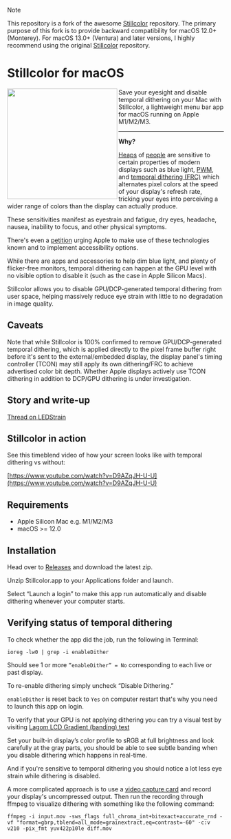 > [!NOTE]  
> This repository is a fork of the awesome [Stillcolor](https://github.com/aiaf/Stillcolor) repository. The primary purpose of this fork is to provide backward compatibility for macOS 12.0+ (Monterey).
> For macOS 13.0+ (Ventura) and later versions, I highly recommend using the original [Stillcolor](https://github.com/aiaf/Stillcolor) repository.


# Stillcolor for macOS
<img src="https://github.com/aiaf/Stillcolor/assets/119462/26f4fe39-44bb-436d-9348-fc5ba9e8dfde" align=left width=256>
Save your eyesight and disable temporal dithering on your Mac with Stillcolor, a lightweight menu bar app for macOS running on Apple M1/M2/M3.  

* * *

  

**Why?**


[Heaps](https://ledstrain.org/) of [people](https://www.reddit.com/r/PWM_Sensitive) are sensitive to certain properties of modern displays such as blue light, [PWM](https://www.notebookcheck.net/Why-Pulse-Width-Modulation-PWM-is-such-a-headache.270240.0.html), and [temporal dithering (FRC)](https://en.wikipedia.org/wiki/Frame_rate_control) which alternates pixel colors at the speed of your display's refresh rate, tricking your eyes into perceiving a wider range of colors than the display can actually produce.

These sensitivities manifest as eyestrain and fatigue, dry eyes, headache, nausea, inability to focus, and other physical symptoms.

There's even a [petition](https://www.change.org/p/apple-add-accessibility-options-to-reduce-eye-strain-and-support-vision-disability-sufferers) urging Apple to make use of these technologies known and to implement accessibility options.

While there are apps and accessories to help dim blue light, and plenty of flicker-free monitors, temporal dithering can happen at the GPU level with no visible option to disable it (such as the case in Apple Silicon Macs).

Stillcolor allows you to disable GPU/DCP-generated temporal dithering from user space, helping massively reduce eye strain with little to no degradation in image quality.

## Caveats
Note that while Stillcolor is 100% confirmed to remove GPU/DCP-generated temporal dithering, which is applied directly to the pixel frame buffer right before it's sent to the external/embedded display, the display panel's timing controller (TCON) may still apply its own dithering/FRC to achieve advertised color bit depth. Whether Apple displays actively use TCON dithering in addition to DCP/GPU dithering is under investigation.


## Story and write-up
[Thread on LEDStrain](https://ledstrain.org/d/2686-i-disabled-dithering-on-apple-silicon-introducing-stillcolor-macos-m1m2m3/)

## Stillcolor in action
See this timeblend video of how your screen looks like with temporal dithering vs without:

[https://www.youtube.com/watch?v=D9AZqJH-U-U](https://www.youtube.com/watch?v=D9AZqJH-U-U) 

## Requirements
- Apple Silicon Mac e.g. M1/M2/M3
- macOS >= 12.0

## Installation
Head over to [Releases](https://github.com/aiaf/Stillcolor/releases) and download the latest zip.

Unzip Stillcolor.app to your Applications folder and launch.

Select “Launch a login” to make this app run automatically and disable dithering whenever your computer starts.

## Verifying status of temporal dithering

To check whether the app did the job, run the following in Terminal:

`ioreg -lw0 | grep -i enableDither`

Should see 1 or more `”enableDither” = No` corresponding to each live or past display.

To re-enable dithering simply uncheck “Disable Dithering.”

`enableDither` is reset back to `Yes` on computer restart that's why you need to launch this app on login.

To verify that your GPU is not applying dithering you can try a visual test by visiting [Lagom LCD Gradient (banding) test](http://www.lagom.nl/lcd-test/gradient.php) 

Set your built-in display’s color profile to sRGB at full brightness and look carefully at the gray parts, you should be able to see subtle banding when you disable dithering which happens in real-time.

And if you're sensitive to temporal dithering you should notice a lot less eye strain while dithering is disabled.

A more complicated approach is to use a [video capture card](https://www.blackmagicdesign.com/products/ultrastudio/techspecs/W-DLUS-12) and record your display's uncompressed output. Then run the recording through ffmpeg to visualize dithering with something like the following command: 

`ffmpeg -i input.mov -sws_flags full_chroma_int+bitexact+accurate_rnd -vf "format=gbrp,tblend=all_mode=grainextract,eq=contrast=-60" -c:v v210 -pix_fmt yuv422p10le diff.mov`